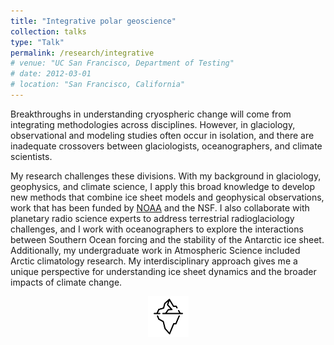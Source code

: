 ```yaml
---
title: "Integrative polar geoscience"
collection: talks
type: "Talk"
permalink: /research/integrative
# venue: "UC San Francisco, Department of Testing"
# date: 2012-03-01
# location: "San Francisco, California"
---
```

Breakthroughs in understanding cryospheric change will come from integrating methodologies across disciplines. However, in glaciology, observational and modeling studies often occur in isolation, and there are inadequate crossovers between glaciologists, oceanographers, and climate scientists.

My research challenges these divisions. With my background in glaciology, geophysics, and climate science, I apply this broad knowledge to develop new methods that combine ice sheet models and geophysical observations, work that has been funded by [NOAA](https://cpaess.ucar.edu/cgc/class-34) and the NSF. I also collaborate with planetary radio science experts to address terrestrial radioglaciology challenges, and I work with oceanographers to explore the interactions between Southern Ocean forcing and the stability of the Antarctic ice sheet. Additionally, my undergraduate work in Atmospheric Science included Arctic climatology research. My interdisciplinary approach gives me a unique perspective for understanding ice sheet dynamics and the broader impacts of climate change.

<div style="text-align: center;">
  <img src="/images/iceberg-icon.png" alt="Polar Geoscience Icon" style="width: 65px; height: auto;">
</div>
